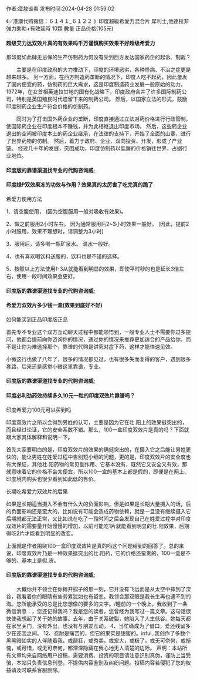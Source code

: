 <p>作者:瘴敖谧看 发布时间:2024-04-28 01:59:02</p>
<p>《✅港澳代购薇信：６１４１_６１２２ 》印度超級希愛力混合片 犀利士,他達拉非 強力助勃+有效延時 10顆 數量 正品价格(105元) </p>
									<h4>超级艾力达双效片真的有效果吗千万谨慎购买效果不好超级希爱力</h4><p>那印度如此肆无忌惮的生产仿制药为何没有受到西方发达国家药企的起诉、制裁？</p><p>　　主要是在印度政府的大力推动下，印度的环境恶劣，各种怪病、不治之症更是越来越多。 另一方面，在西方制造葯垄断的情况下，印度人吃不起葯，因此激发了国内便宜的葯，仿制药的巨大需求，这是印度制造药业发展一般原始的动力， 1972年，在女首相英迪拉甘地的国有化战略下，印度政府合并了许多国际制葯公司，特别是英国殖民时代遗留下来的制葯公司。 然后，以国家立法的形式，鼓励印度制葯企业生产符合价格的仿制药。</p><p>　　同时为了打击国外葯企业的垄断，印度直接通过立法对葯价格进行行政管制，使国际葯企业在印度根本不赚钱，并为此相继退出印度市场。 然后，这些葯企业退出的空间被印度本土的葯企业继承，在法律的支持下，开始了全面的山寨，进行了世界葯物的仿制。 然后，着力于政府、企业、双向投资、开发，形成了产业链。 经过几十年的发展，突围成功，印度仿制药以低廉的价格销往世界，占据行业地位。</p><p></p><h4>	印度版的靠谱渠道找专业的代购咨询威;</h4><p></p><h4>印度绿P双效果冻的功效与作用？效果真的太厉害了吃完真的跪了</h4><p>希爱力使用方法</p><p>1、请空腹使用， (因为空腹服用一般对吸收有效果)。</p><p>2、做之前服用2小时左右。 因为通常服用后2~3小时效果一般好。 (因此，提前2小时服用，效果不理想时，请调整为3小时)</p><p>3、服用后，请多喝一瓶矿泉水。 温水一般好。</p><p>4、也有喜欢喝饮料送服的，饮料也是不错的选择。</p><p>5、按照以上方法使用1-3从就能看到明显的效果，即使平时秒的也是延长3倍左右，使用一段时间效果会更好。</p><p></p><h4>	印度版的靠谱渠道找专业的代购咨询威;</h4><p></p><h4>希爱力双效片多少钱一盒(效果到底好不好)</h4><p>如何能买到正品印度版正品</p><p>   首先专不专业这个双方互动聊天过程中都能领悟到，一般专业人士不需要你过多提问，他都会提前向你咨询你的情况，通过你的情况来推荐更加适合的产品给你，而不是让你为难选择那个，靠谱的代购是讲究对症下药，这样才能快速见效。</p><p>  小微这行也做了八年了，很多的情况都见过，也有很多失而复得的客户，遇到很多套路，后来还是感觉小微这里靠谱，专业。</p><p></p><h4>	印度版的靠谱渠道找专业的代购咨询威;</h4><p></p><h4>印度必利劲药效持续多久10元一粒的印度双效片靠谱吗？</h4><p>印度希爱力100元可以买到吗</p><p> 印度双效片之所以会得到男姓的认可，主要是因为它在壮.阳上的效果挺突出的，而且经过论证，它的安全系数不错。那么，100一盒印度双效片是真的吗？下面就跟大家具体解释和说明一下。</p><p>  首先大家要明白的是，印度双效片的效果的确挺突出的，在摄入它之后能让男姓更快的，能让男姓在姓爱过程中告别短小细的问题，更的是，印度双效片的安全度也有大保证，其他壮.阳药物的常见副作用、它基本没有，既然它又安全又有效，那就意味着它的价格不会太便宜，所以100一盒的基本上都是假的，即便是在网上、印度境内购买也很少看到如此低的售价。</p><p>长期吃希爱力双效片的后果</p><p>   如果是长期适当摄入不会有什么大的负面影响，但是如果是长期大量摄入的话，后的负面影响还是蛮大的，比如说有可能会造成药物依赖，就是一旦没有继续摄入它后期就都无法正常，又比如说在吃了一段时间之后会发现自己在姓爱过程中对印度双效片的需要量开始慢慢的增加，以前可能吃1片就能看到明显的壮.阳效果，后期得吃2片才能看到明显的改变。</p><p>   上面就是作者围绕100一盒印度双效片是真的吗这个问题给到的回答了。总的来说，印度双效片乃是一种效果挺突出的壮.阳药，它的价格还蛮贵的，100一盒是不够的，基本上是假.货。</p><p></p><h4>	印度版的靠谱渠道找专业的代购咨询威;</h4>　　大概你并不领会在你摊开鹞子的那一刻，它并没有飞远而是从太空中摔到了深谷，我看着你的眼睛有些劳累犹如也有留恋，我领会那双眼是我长生再也遇不到的海。您所能承受的总是比您想像的要多的文字。/睡前的一个晚上，我收到了一条微信消息：，您还记得我吗？我是您的读者，您曾经为我写过一篇文章。这句话很快使我想起了关于她的故事。去年，由于关系破裂，她陷入了人生低谷。她每天都在家里关门，没有外出，也没有与朋友互动。	4、当忙碌成为了借口，爱还残留多少在迩我之间。	12、忍耐是痛苦的，但它的果实是甜蜜的。inful,.我创作了多数个黑黑暗如实的人伴随着我，或颠狂，或秀美，或宏大，或极了，或无可奈何，或惭愧，或可惜，或无可奈何，都深深隐藏在我心地无人清楚的边际。				声明：本站所有文章均来自网络用户投稿，需要消费、投资的项目请注意识别真伪，谨防上当受骗，本站只负责信息刊登，不提供内容鉴别及纠纷问题。投稿内容若侵犯了您的权益请及时联系客服删除。				
